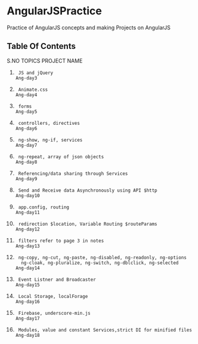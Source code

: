 # AngularJSPractice
Practice of AngularJS concepts and making Projects on AngularJS

## Table Of Contents

S.NO        TOPICS                                                         PROJECT NAME
01.      JS and jQuery						                                Ang-day3
02.      Animate.css 						                                Ang-day4
03.      forms							                                    Ang-day5
04.      controllers, directives					                        Ang-day6
05.      ng-show, ng-if, services				                            Ang-day7
06.      ng-repeat, array of json objects 			                        Ang-day8
07.      Referencing/data sharing through Services		                    Ang-day9
08.      Send and Receive data Asynchronously using API $http               Ang-day10
09.      app.config, routing                                                Ang-day11
10.      redirection $location, Variable Routing $routeParams               Ang-day12
11.      filters refer to page 3 in notes                                   Ang-day13
12.      ng-copy, ng-cut, ng-paste, ng-disabled, ng-readonly, ng-options
          ng-cloak, ng-pluralize, ng-switch, ng-dblclick, ng-selected       Ang-day14
13.      Event Listner and Broadcaster                                      Ang-day15
14.      Local Storage, localForage                                         Ang-day16
15.      Firebase, underscore-min.js                                        Ang-day17
16.      Modules, value and constant Services,strict DI for minified files  Ang-day18